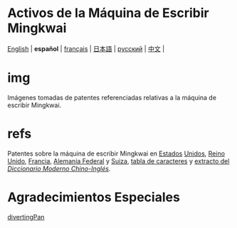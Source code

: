 # Activos de la Máquina de Escribir Mingkwai

[English](https://github.com/ExpedicHabbet/MingkwaiAssets/blob/main/README.md) |
__español__ |
[français](https://github.com/ExpedicHabbet/MingkwaiAssets/blob/main/LISEZMOI.md) |
[日本語](https://github.com/ExpedicHabbet/MingkwaiAssets/blob/main/README-JA.md) |
[русский](https://github.com/ExpedicHabbet/MingkwaiAssets/blob/main/README-RU.md) |
[中文](https://github.com/ExpedicHabbet/MingkwaiAssets/blob/main/README-ZH.md) |

# img

Imágenes tomadas de patentes referenciadas relativas a la máquina de escribir Mingkwai.

# refs

Patentes sobre la máquina de escribir Mingkwai en [Estados](https://github.com/ExpedicHabbet/MingkwaiAssets/blob/main/refs/US2613795A.pdf) [Unidos](https://github.com/ExpedicHabbet/MingkwaiAssets/blob/main/refs/US2613794A.pdf), [Reino Unido](https://github.com/ExpedicHabbet/MingkwaiAssets/blob/main/refs/GB711462A.pdf), [Francia](https://github.com/ExpedicHabbet/MingkwaiAssets/blob/main/refs/FR984303A.pdf), [Alemania Federal](https://github.com/ExpedicHabbet/MingkwaiAssets/blob/main/refs/DE922774C.pdf) y [Suiza](https://github.com/ExpedicHabbet/MingkwaiAssets/blob/main/refs/CH327313A.pdf), [tabla de caracteres](https://github.com/ExpedicHabbet/MingkwaiAssets/blob/main/refs/字表·明快華文打字機.pdf) y [extracto del _Diccionario Moderno Chino-Inglés_](https://github.com/ExpedicHabbet/MingkwaiAssets/blob/main/refs/林語堂《當代漢英詞典》摘錄.pdf).

# Agradecimientos Especiales

[divertingPan](https://github.com/divertingPan)
